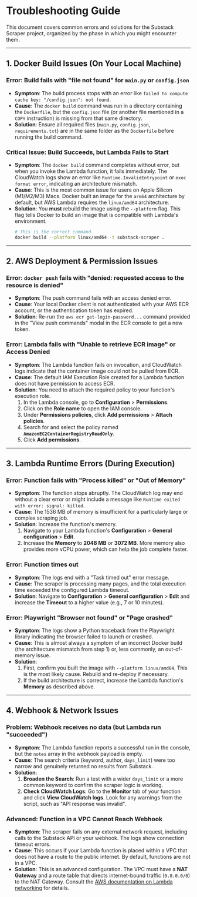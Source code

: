 # Troubleshooting Guide

This document covers common errors and solutions for the Substack Scraper project, organized by the phase in which you might encounter them.

---

## 1. Docker Build Issues (On Your Local Machine)

### Error: Build fails with "file not found" for `main.py` or `config.json`

- **Symptom**: The build process stops with an error like `failed to compute cache key: "/config.json": not found`.
- **Cause**: The `docker build` command was run in a directory containing the `Dockerfile`, but the `config.json` file (or another file mentioned in a `COPY` instruction) is missing from that same directory.
- **Solution**: Ensure all required files (`main.py`, `config.json`, `requirements.txt`) are in the same folder as the `Dockerfile` before running the build command.

### Critical Issue: Build Succeeds, but Lambda Fails to Start

- **Symptom**: The `docker build` command completes without error, but when you invoke the Lambda function, it fails immediately. The CloudWatch logs show an error like `Runtime.InvalidEntrypoint` or `exec format error`, indicating an architecture mismatch.
- **Cause**: This is the most common issue for users on Apple Silicon (M1/M2/M3) Macs. Docker built an image for the `arm64` architecture by default, but AWS Lambda requires the `linux/amd64` architecture.
- **Solution**: You **must** rebuild the image using the `--platform` flag. This flag tells Docker to build an image that is compatible with Lambda's environment.
  ```sh
  # This is the correct command
  docker build --platform linux/amd64 -t substack-scraper .
  ```

---

## 2. AWS Deployment & Permission Issues

### Error: `docker push` fails with "denied: requested access to the resource is denied"

- **Symptom**: The push command fails with an access denied error.
- **Cause**: Your local Docker client is not authenticated with your AWS ECR account, or the authentication token has expired.
- **Solution**: Re-run the `aws ecr get-login-password...` command provided in the "View push commands" modal in the ECR console to get a new token.

### Error: Lambda fails with "Unable to retrieve ECR image" or Access Denied

- **Symptom**: The Lambda function fails on invocation, and CloudWatch logs indicate that the container image could not be pulled from ECR.
- **Cause**: The default IAM Execution Role created for a Lambda function does not have permission to access ECR.
- **Solution**: You need to attach the required policy to your function's execution role.
  1.  In the Lambda console, go to **Configuration** > **Permissions**.
  2.  Click on the **Role name** to open the IAM console.
  3.  Under **Permissions policies**, click **Add permissions** > **Attach policies**.
  4.  Search for and select the policy named **`AmazonEC2ContainerRegistryReadOnly`**.
  5.  Click **Add permissions**.

---

## 3. Lambda Runtime Errors (During Execution)

### Error: Function fails with "Process killed" or "Out of Memory"

- **Symptom**: The function stops abruptly. The CloudWatch log may end without a clear error or might include a message like `Runtime exited with error: signal: killed`.
- **Cause**: The 1536 MB of memory is insufficient for a particularly large or complex scraping job.
- **Solution**: Increase the function's memory.
  1.  Navigate to your Lambda function's **Configuration** > **General configuration** > **Edit**.
  2.  Increase the **Memory** to **2048 MB** or **3072 MB**. More memory also provides more vCPU power, which can help the job complete faster.

### Error: Function times out

- **Symptom**: The logs end with a "Task timed out" error message.
- **Cause**: The scraper is processing many pages, and the total execution time exceeded the configured Lambda timeout.
- **Solution**: Navigate to **Configuration** > **General configuration** > **Edit** and increase the **Timeout** to a higher value (e.g., 7 or 10 minutes).

### Error: Playwright "Browser not found" or "Page crashed"

- **Symptom**: The logs show a Python traceback from the Playwright library indicating the browser failed to launch or crashed.
- **Cause**: This is almost always a symptom of an incorrect Docker build (the architecture mismatch from step 1) or, less commonly, an out-of-memory issue.
- **Solution**:
  1.  First, confirm you built the image with `--platform linux/amd64`. This is the most likely cause. Rebuild and re-deploy if necessary.
  2.  If the build architecture is correct, increase the Lambda function's **Memory** as described above.

---

## 4. Webhook & Network Issues

### Problem: Webhook receives no data (but Lambda run "succeeded")

- **Symptom**: The Lambda function reports a successful run in the console, but the `notes` array in the webhook payload is empty.
- **Cause**: The search criteria (keyword, author, `days_limit`) were too narrow and genuinely returned no results from Substack.
- **Solution**:
  1.  **Broaden the Search**: Run a test with a wider `days_limit` or a more common keyword to confirm the scraper logic is working.
  2.  **Check CloudWatch Logs**: Go to the **Monitor** tab of your function and click **View CloudWatch logs**. Look for any warnings from the script, such as "API response was invalid".

### Advanced: Function in a VPC Cannot Reach Webhook

- **Symptom**: The scraper fails on any external network request, including calls to the Substack API or your webhook. The logs show connection timeout errors.
- **Cause**: This occurs if your Lambda function is placed within a VPC that does not have a route to the public internet. By default, functions are not in a VPC.
- **Solution**: This is an advanced configuration. The VPC must have a **NAT Gateway** and a route table that directs internet-bound traffic (`0.0.0.0/0`) to the NAT Gateway. Consult the [AWS documentation on Lambda networking](https://docs.aws.amazon.com/lambda/latest/dg/configuration-networking.html) for details.
